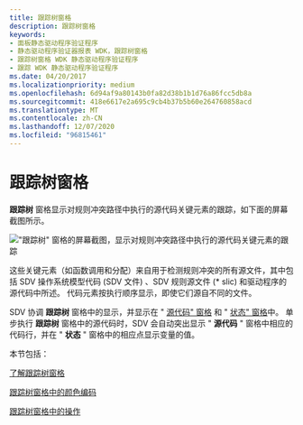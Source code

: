 ```yaml
---
title: 跟踪树窗格
description: 跟踪树窗格
keywords:
- 面板静态驱动程序验证程序
- 静态驱动程序验证器报表 WDK，跟踪树窗格
- 跟踪树窗格 WDK 静态驱动程序验证程序
- 跟踪 WDK 静态驱动程序验证程序
ms.date: 04/20/2017
ms.localizationpriority: medium
ms.openlocfilehash: 6d94af9a80143b0fa82d38b1b1d76a86fcc5db8a
ms.sourcegitcommit: 418e6617e2a695c9cb4b37b5b60e264760858acd
ms.translationtype: MT
ms.contentlocale: zh-CN
ms.lasthandoff: 12/07/2020
ms.locfileid: "96815461"
---
```

# <a name="trace-tree-pane"></a>跟踪树窗格


**跟踪树** 窗格显示对规则冲突路径中执行的源代码关键元素的跟踪，如下面的屏幕截图所示。

!["跟踪树" 窗格的屏幕截图，显示对规则冲突路径中执行的源代码关键元素的跟踪](images/sdv-tracetree.png)

这些关键元素（如函数调用和分配）来自用于检测规则冲突的所有源文件，其中包括 SDV 操作系统模型代码 (SDV 文件) 、SDV 规则源文件 (\* slic) 和驱动程序的源代码中所述。 代码元素按执行顺序显示，即使它们源自不同的文件。

SDV 协调 **跟踪树** 窗格中的显示，并显示在 " [源代码" 窗格](source-code-pane.md) 和 " [状态" 窗格](state-pane.md)中。 单步执行 **跟踪树** 窗格中的源代码时，SDV 会自动突出显示 " **源代码** " 窗格中相应的代码行，并在 " **状态** " 窗格中的相应点显示变量的值。

本节包括：

[了解跟踪树窗格](understanding-the-trace-tree-pane.md)

[跟踪树窗格中的颜色编码](color-coding-in-the-trace-tree-pane.md)

[跟踪树窗格中的操作](trace-tree-pane-actions.md)

 

 





